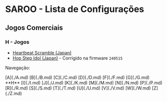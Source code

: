 # SAROO - Lista de Configurações

## Jogos Comerciais

### H - Jogos

- [Heartbeat Scramble (Japan)](../../../Regions/Retails/Japan/T-15014G/README.md)
- [Hop Step Idol (Japan)](../../../Regions/Retails/Japan/T-20507G/README.md) - Corrigido na firmware `240515`

Navegação:

<!-- [# (0-9)](./09.md) --> [A](./A.md) [B](./B.md) [C](./C.md) [D](./D.md) <!-- [E](./E.md) --> [F](./F.md) [G](./G.md) **H** [I](./I.md) [J](./J.md) [K](./K.md) <!-- [L](./L.md) --> [M](./M.md) [N](./N.md) <!-- [O](./O.md) --> [P](./P.md) <!-- [Q](./Q.md) --> [R](./R.md) [S](./S.md) [T](./T.md) [U](./U.md) [V](./V.md) [W](./W.md) <!-- [X](./X.md) --> <!-- [Y](./Y.md) --> [Z](./Z.md)
